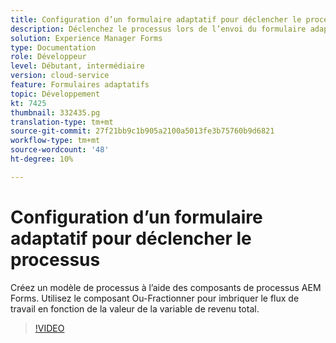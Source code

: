 ```yaml
---
title: Configuration d’un formulaire adaptatif pour déclencher le processus
description: Déclenchez le processus lors de l’envoi du formulaire adaptatif.
solution: Experience Manager Forms
type: Documentation
role: Développeur
level: Débutant, intermédiaire
version: cloud-service
feature: Formulaires adaptatifs
topic: Développement
kt: 7425
thumbnail: 332435.pg
translation-type: tm+mt
source-git-commit: 27f21bb9c1b905a2100a5013fe3b75760b9d6821
workflow-type: tm+mt
source-wordcount: '48'
ht-degree: 10%

---
```



# Configuration d’un formulaire adaptatif pour déclencher le processus

Créez un modèle de processus à l’aide des composants de processus AEM Forms. Utilisez le composant Ou-Fractionner pour imbriquer le flux de travail en fonction de la valeur de la variable de revenu total.

>[!VIDEO](https://video.tv.adobe.com/v/332435?quality=12&learn=on)

